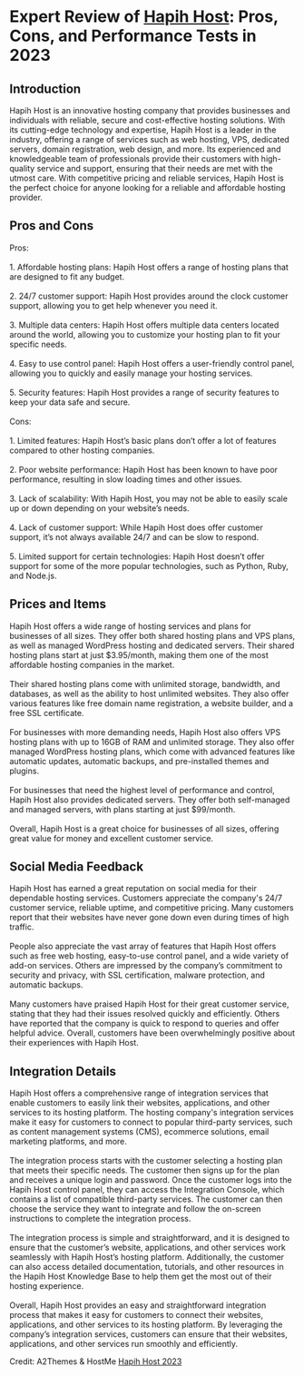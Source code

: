 <h1>Expert Review of <a href="https://a2themes.com/hapih-host-reviews">Hapih Host</a>: Pros, Cons, and Performance Tests in 2023</h1>
<h2>Introduction</h2>
Hapih Host is an innovative hosting company that provides businesses and individuals with reliable, secure and cost-effective hosting solutions. With its cutting-edge technology and expertise, Hapih Host is a leader in the industry, offering a range of services such as web hosting, VPS, dedicated servers, domain registration, web design, and more. Its experienced and knowledgeable team of professionals provide their customers with high-quality service and support, ensuring that their needs are met with the utmost care. With competitive pricing and reliable services, Hapih Host is the perfect choice for anyone looking for a reliable and affordable hosting provider.
<h2>Pros and Cons</h2>
Pros:<br><br>1. Affordable hosting plans: Hapih Host offers a range of hosting plans that are designed to fit any budget.<br><br>2. 24/7 customer support: Hapih Host provides around the clock customer support, allowing you to get help whenever you need it.<br><br>3. Multiple data centers: Hapih Host offers multiple data centers located around the world, allowing you to customize your hosting plan to fit your specific needs.<br><br>4. Easy to use control panel: Hapih Host offers a user-friendly control panel, allowing you to quickly and easily manage your hosting services.<br><br>5. Security features: Hapih Host provides a range of security features to keep your data safe and secure.<br><br>Cons:<br><br>1. Limited features: Hapih Host’s basic plans don’t offer a lot of features compared to other hosting companies.<br><br>2. Poor website performance: Hapih Host has been known to have poor performance, resulting in slow loading times and other issues.<br><br>3. Lack of scalability: With Hapih Host, you may not be able to easily scale up or down depending on your website’s needs.<br><br>4. Lack of customer support: While Hapih Host does offer customer support, it’s not always available 24/7 and can be slow to respond.<br><br>5. Limited support for certain technologies: Hapih Host doesn’t offer support for some of the more popular technologies, such as Python, Ruby, and Node.js.
<h2>Prices and Items</h2>
Hapih Host offers a wide range of hosting services and plans for businesses of all sizes. They offer both shared hosting plans and VPS plans, as well as managed WordPress hosting and dedicated servers. Their shared hosting plans start at just $3.95/month, making them one of the most affordable hosting companies in the market. <br><br>Their shared hosting plans come with unlimited storage, bandwidth, and databases, as well as the ability to host unlimited websites. They also offer various features like free domain name registration, a website builder, and a free SSL certificate.<br><br>For businesses with more demanding needs, Hapih Host also offers VPS hosting plans with up to 16GB of RAM and unlimited storage. They also offer managed WordPress hosting plans, which come with advanced features like automatic updates, automatic backups, and pre-installed themes and plugins.<br><br>For businesses that need the highest level of performance and control, Hapih Host also provides dedicated servers. They offer both self-managed and managed servers, with plans starting at just $99/month. <br><br>Overall, Hapih Host is a great choice for businesses of all sizes, offering great value for money and excellent customer service.
<h2>Social Media Feedback</h2>
Hapih Host has earned a great reputation on social media for their dependable hosting services. Customers appreciate the company's 24/7 customer service, reliable uptime, and competitive pricing. Many customers report that their websites have never gone down even during times of high traffic.<br><br>People also appreciate the vast array of features that Hapih Host offers such as free web hosting, easy-to-use control panel, and a wide variety of add-on services. Others are impressed by the company’s commitment to security and privacy, with SSL certification, malware protection, and automatic backups.<br><br>Many customers have praised Hapih Host for their great customer service, stating that they had their issues resolved quickly and efficiently. Others have reported that the company is quick to respond to queries and offer helpful advice. Overall, customers have been overwhelmingly positive about their experiences with Hapih Host.
<h2>Integration Details</h2>
Hapih Host offers a comprehensive range of integration services that enable customers to easily link their websites, applications, and other services to its hosting platform. The hosting company's integration services make it easy for customers to connect to popular third-party services, such as content management systems (CMS), ecommerce solutions, email marketing platforms, and more.<br><br>The integration process starts with the customer selecting a hosting plan that meets their specific needs. The customer then signs up for the plan and receives a unique login and password. Once the customer logs into the Hapih Host control panel, they can access the Integration Console, which contains a list of compatible third-party services. The customer can then choose the service they want to integrate and follow the on-screen instructions to complete the integration process.<br><br>The integration process is simple and straightforward, and it is designed to ensure that the customer’s website, applications, and other services work seamlessly with Hapih Host’s hosting platform. Additionally, the customer can also access detailed documentation, tutorials, and other resources in the Hapih Host Knowledge Base to help them get the most out of their hosting experience.<br><br>Overall, Hapih Host provides an easy and straightforward integration process that makes it easy for customers to connect their websites, applications, and other services to its hosting platform. By leveraging the company’s integration services, customers can ensure that their websites, applications, and other services run smoothly and efficiently.
<p>Credit: A2Themes & HostMe <a href="https://a2themes.com/hapih-host-reviews">Hapih Host 2023</a></p>
